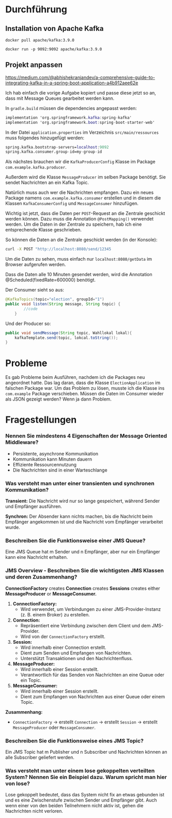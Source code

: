 # Durchführung

## Installation von Apache Kafka

`docker pull apache/kafka:3.9.0`

`docker run -p 9092:9092 apache/kafka:3.9.0`

## Projekt anpassen

https://medium.com/@abhishekranjandev/a-comprehensive-guide-to-integrating-kafka-in-a-spring-boot-application-a4b912aee62e

Ich hab einfach die vorige Aufgabe kopiert und passe diese jetzt so an, dass mit Message Queues gearbeitet werden kann. 

In `gradle.build` müssen die dependencies angepasst werden: 

```nix
implementation 'org.springframework.kafka:spring-kafka'
implementation 'org.springframework.boot:spring-boot-starter-web'
```

In der Datei `application.properties` im Verzeichnis `src/main/ressources` muss folgendes hinzugefügt werden: 

```nix
spring.kafka.bootstrap-servers=localhost:9092
spring.kafka.consumer.group-id=my-group-id
```

Als nächstes brauchen wir die `KafkaProducerConfig`  Klasse im Package `com.example.kafka.producer`.

Außerdem wird die Klasse `MessageProducer` im selben Package benötigt. Sie sendet Nachrichten an ein Kafka Topic. 

Natürlich muss auch wer die Nachrichten empfangen. Dazu ein neues Package namens `com.example.kafka.consumer`  erstellen und in diesem die Klassen `KafkaConsumerConfig` und `MessageConsumer` hinzufügen. 

Wichtig ist jetzt, dass die Daten per `POST`-Request an die Zentrale geschickt werden können. Dazu muss die Annotation `@PostMapping()` verwendet werden. Um die Daten in der Zentrale zu speichern, hab ich eine entsprechende Klasse geschrieben. 

So können die Daten an die Zentrale geschickt werden (in der Konsole): 

```bash
curl -X POST "http://localhost:8080/send/12345
```

Um die Daten zu sehen, muss einfach nur `localhost:8080/getData` im Browser aufgerufen werden.  

Dass die Daten alle 10 Minuten gesendet werden, wird die Annotation @Scheduled(fixedRate=600000) benötigt. 

Der Consumer sieht so aus: 

```java
@KafkaTopics(topic="election", groupId="1")
public void listen(String message, String topic) {
        //code
    }
```

Und der Producer so: 

```java
public void sendMessage(String topic, Wahllokal lokal){
	kafkaTemplate.send(topic, lokcal.toString());
}
```

# Probleme

Es gab Probleme beim Ausführen, nachdem ich die Packages neu angeordnet hatte. Das lag daran, dass die Klasse `ElectionApplication` im falschen Package war. Um das Problem zu lösen, musste ich die Klasse ins `com.example` Package verschieben. Müssen die Daten im Consumer wieder als JSON gezeigt werden? Wenn ja dann Problem. 

# Fragestellungen

### Nennen Sie mindestens 4 Eigenschaften der Message Oriented Middleware?

- Persistente, asynchrone Kommunikation
- Kommunikation kann Minuten dauern
- Effiziente Ressourcennutzung
- Die Nachrichten sind in einer Warteschlange

### Was versteht man unter einer transienten und synchronen Kommunikation?

**Transient:** Die Nachricht wird nur so lange gespeichert, während Sender und Empfänger ausführen. 

**Synchron:** Der Absender kann nichts machen, bis die Nachricht beim Empfänger angekommen ist und die Nachricht vom Empfänger verarbeitet wurde. 

### Beschreiben Sie die Funktionsweise einer JMS Queue?

Eine JMS Queue hat m Sender und n Empfänger, aber nur ein Empfänger kann eine Nachricht erhalten. 

### JMS Overview - Beschreiben Sie die wichtigsten JMS Klassen und deren Zusammenhang?

**ConnectionFactory** creates **Connection** creates **Sessions** creates either **MessageProducer** or **MessageConsumer.** 

1. **ConnectionFactory:**
    - Wird verwendet, um Verbindungen zu einer JMS-Provider-Instanz (z. B. einem Broker) zu erstellen.
2. **Connection:**
    - Repräsentiert eine Verbindung zwischen dem Client und dem JMS-Provider.
    - Wird von der `ConnectionFactory` erstellt.
3. **Session:**
    - Wird innerhalb einer Connection erstellt.
    - Dient zum Senden und Empfangen von Nachrichten.
    - Unterstützt Transaktionen und den Nachrichtenfluss.
4. **MessageProducer:**
    - Wird innerhalb einer Session erstellt.
    - Verantwortlich für das Senden von Nachrichten an eine Queue oder ein Topic.
5. **MessageConsumer:**
    - Wird innerhalb einer Session erstellt.
    - Dient zum Empfangen von Nachrichten aus einer Queue oder einem Topic.

**Zusammenhang:**

- `ConnectionFactory` → erstellt `Connection` → erstellt `Session` → erstellt `MessageProducer` oder `MessageConsumer`.

### Beschreiben Sie die Funktionsweise eines JMS Topic?

Ein JMS Topic hat m Publisher und n Subscriber und Nachrichten können an alle Subscriber geliefert werden. 

### Was versteht man unter einem lose gekoppelten verteilten System? Nennen Sie ein Beispiel dazu. Warum spricht man hier von lose?  

Lose gekoppelt bedeutet, dass das System nicht fix an etwas gebunden ist und es eine Zwischenstufe zwischen Sender und Empfänger gibt. Auch wenn einer von den beiden Teilnehmern nicht aktiv ist, gehen die Nachrichten nicht verloren.
